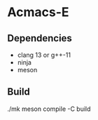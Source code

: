 # Acmacs-E

## Dependencies

- clang 13 or g++-11
- ninja
- meson

## Build

./mk
meson compile -C build
